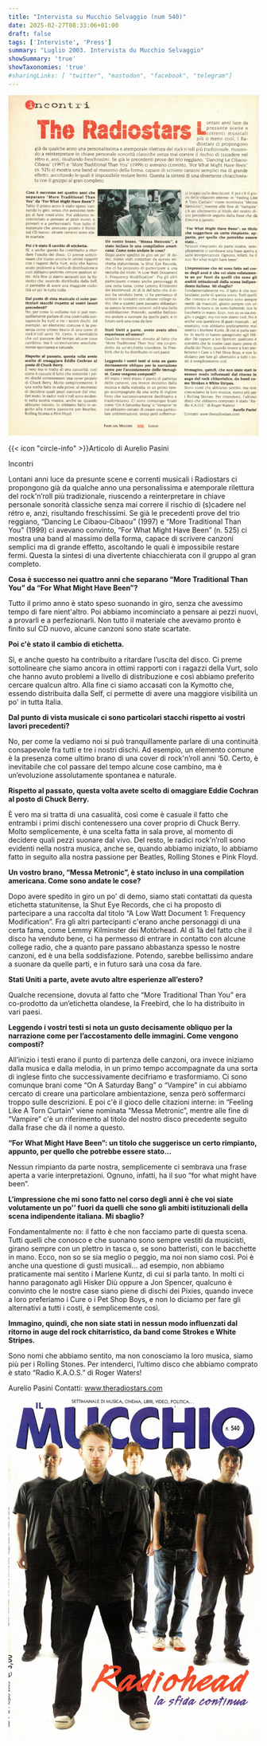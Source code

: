 ```yaml
---
title: "Intervista su Mucchio Selvaggio (num 540)"
date: 2025-02-27T08:33:06+01:00
draft: false
tags: ['Interviste', 'Press']
summary: "Luglio 2003. Intervista du Mucchio Selvaggio"
showSummary: 'true'
showTaxonomies: 'true'
#sharingLinks: [ "twitter", "mastodon", "facebook", "telegram"]
---
```

![Articolo P1](featured.jpg)

{{< icon "circle-info" >}}Articolo di Aurelio Pasini

Incontri

Lontani anni luce da presunte scene e correnti musicali i Radiostars ci propongono già da qualche anno una personalissima e atemporale rilettura del rock'n’roll più tradizionale, riuscendo a reinterpretare in chiave personale sonorità classiche senza mai correre il rischio di (s)cadere nel rétro e, anzi, risultando freschissimi.
Se già le precedenti prove del trio reggiano, “Dancing Le Cibaou-Cibaou” (1997) e “More Traditional Than You” (1999) ci avevano convinto, “For What Might Have Been”
(n. 525) ci mostra una band al massimo della forma, capace di scrivere canzoni semplici ma di grande effetto, ascoltando le quali è impossibile restare fermi. Questa la sintesi di una divertente chiacchierata con il gruppo al gran completo.

**Cosa è successo nei quattro anni che separano “More Traditional Than You” da “For What Might Have Been”?**

Tutto il primo anno è stato speso suonando in giro, senza che avessimo tempo di fare nient'altro. Poi abbiamo incominciato a pensare ai pezzi nuovi, a provarli e a perfezionarli. Non tutto il materiale che avevamo pronto è finito sul CD nuovo, alcune canzoni sono state scartate.

**Poi c'è stato il cambio di etichetta.**

Sì, e anche questo ha contribuito a ritardare l’uscita del disco. Ci preme sottolineare che siamo ancora in ottimi rapporti con i ragazzi della Vurt, solo che hanno avuto problemi a livello di distribuzione e così abbiamo preferito cercare qualcun altro. Alla fine ci siamo accasati con la Kymotto che, essendo distribuita dalla Self, ci permette di avere una maggiore visibilità un po' in tutta Italia.

**Dal punto di vista musicale ci sono particolari stacchi rispetto ai vostri lavori precedenti?**

No, per come la vediamo noi si può tranquillamente parlare di una continuità consapevole fra tutti e tre i nostri dischi. Ad esempio, un elemento comune è la presenza come ultimo brano di una cover di rock'n’roll anni ‘50. Certo, è inevitabile che col passare del tempo alcune cose cambino, ma è un’evoluzione assolutamente spontanea e naturale.

**Rispetto al passato, questa volta avete scelto di omaggiare Eddie Cochran al posto di Chuck Berry.**

È vero ma si tratta di una casualità, così come è casuale il fatto che entrambi i primi dischi contenessero una cover proprio di Chuck Berry. Molto semplicemente, è una scelta fatta in sala prove, al momento di decidere quali pezzi suonare dal vivo.
Del resto, le radici rock'n’roll sono evidenti nella nostra musica, anche se, quando abbiamo iniziato, lo abbiamo fatto in seguito alla nostra passione per Beatles, Rolling Stones e Pink Floyd.

**Un vostro brano, “Messa Metronic”, è stato incluso in una compilation americana. Come sono andate le cose?**

Dopo avere spedito in giro un po' di demo, siamo stati contattati da questa etichetta statunitense, la Shut Eye Records, che ci ha proposto di partecipare a una raccolta dal titolo “A Low Watt Document 1: Frequency Modification”.
Fra gli altri partecipanti c'erano anche personaggi di una certa fama, come Lemmy Kilminster dei Motòrhead. AI di 1à del fatto che il disco ha venduto bene, ci ha permesso di entrare in contatto con alcune college radio, che a quanto pare passano abbastanza spesso le nostre canzoni, ed è una bella soddisfazione. Potendo, sarebbe bellissimo andare a suonare da quelle parti, e in futuro sarà una cosa da fare.

**Stati Uniti a parte, avete avuto altre esperienze all’estero?**

Qualche recensione, dovuta al fatto che “More Traditional Than You” era co-prodotto da un’etichetta olandese, la Freebird, che lo ha distribuito in vari paesi.

**Leggendo i vostri testi si nota un gusto decisamente obliquo per la narrazione come per l’accostamento delle immagini. Come vengono composti?**

All’inizio i testi erano il punto di partenza delle canzoni, ora invece iniziamo dalla musica e dalla melodia, in un primo tempo accompagnate da una sorta di inglese finto che successivamente decifriamo e trasformiamo.
Ci sono comunque brani come “On A Saturday Bang” o “Vampire” in cui abbiamo cercato di creare una particolare ambientazione, senza però soffermarci troppo sulle descrizioni.
E poi c'è il gioco delle citazioni interne: in “Feeling Like A Torn Curtain” viene nominata “Messa Metronic”, mentre alle fine di “Vampire” c'è un riferimento al titolo del nostro disco precedente seguito dalla frase che dà il nome a questo.

**“For What Might Have Been”: un titolo che suggerisce un certo rimpianto, appunto, per quello che potrebbe essere stato...**

Nessun rimpianto da parte nostra, semplicemente ci sembrava una frase aperta a varie interpretazioni. Ognuno, infatti, ha il suo “for what might have been”.

**L’impressione che mi sono fatto nel corso degli anni è che voi siate volutamente un po'’ fuori da quelli che sono gli ambiti istituzionali della scena indipendente italiana. Mi sbaglio?**

Fondamentalmente no: il fatto è che non facciamo parte di questa scena. Tutti quelli che conosco e che suonano sono sempre vestiti da musicisti, girano sempre con un plettro in tasca o, se sono batteristi, con le bacchette in mano.
Ecco, non so se sia meglio o peggio, ma noi non siamo così. Poi è anche una questione di gusti musicali... ad esempio, non abbiamo praticamente mai sentito i Marlene Kuntz, di cui si parla tanto.
In molti ci hanno paragonato agli Hisker Diù oppure a Jon Spencer, qualcuno è convinto che le nostre case siano piene di dischi dei Pixies, quando invece a loro preferiamo i Cure o i Pet Shop Boys, e non lo diciamo per fare gli alternativi a tutti i costi, è semplicemente così.

**Immagino, quindi, che non siate stati in nessun modo influenzati dal ritorno in auge del rock chitarristico, da band come Strokes e White Stripes.**

Sono nomi che abbiamo sentito, ma non conosciamo la loro musica, siamo più per i Rolling Stones. Per intenderci, l’ultimo disco che abbiamo comprato è stato “Radio K.A.O.S.” di Roger Waters!

Aurelio Pasini
Contatti: www.theradiostars.com

![IF cover](540cover.jpg)
